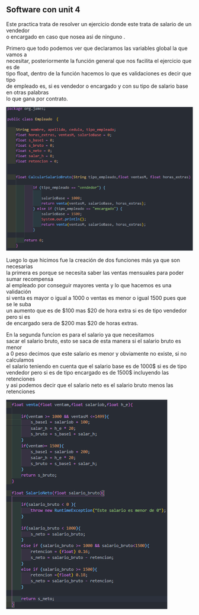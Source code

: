## Software con unit 4

Este practica trata de resolver un ejercicio donde este trata de salario de un vendedor </br>
o encargado en caso que nosea asi de ninguno .

Primero que todo podemos ver que declaramos las variables global la que vamos a</br> necesitar, posteriormente la función general que nos facilita el ejercicio que es de</br> tipo float, dentro de la función hacemos lo que es validaciones es decir que tipo</br>  de empleado es, si es vendedor o encargado y con su tipo de salario base en otras palabras </br> lo que gana por contrato.

![imagen](Image/uno.png)

Luego lo que hicimos fue la creación de dos funciones más ya que son necesarias</br> la primera es porque se necesita saber las ventas mensuales para poder sumar recompensa </br> al empleado por conseguir mayores venta y lo que hacemos es una validación</br>  si venta es mayor o igual a 1000 o ventas es menor o igual 1500 pues que se le suba</br>  un aumento que es de $100 mas $20 de hora extra si es de tipo vendedor pero si es </br> de encargado sera de $200 mas $20 de horas extras.

En la segunda funcion es para el salario ya que necesitamos</br>  sacar el salario bruto, esto se saca de esta manera si el salario bruto es menor</br>  a 0 peso decimos que este salario es menor y obviamente no existe, si no calculamos</br>  el salario teniendo en cuenta que el salario base es de 1000$ si es de tipo</br>  vendedor pero si es de tipo encargado es de 1500$ incluyendo las retenciones</br>  y asi podemos decir que el salario neto es el salario bruto menos las retenciones 

![imagen](Image/dos.png)